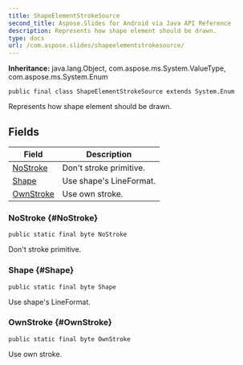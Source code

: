 ```yaml
---
title: ShapeElementStrokeSource
second_title: Aspose.Slides for Android via Java API Reference
description: Represents how shape element should be drawn.
type: docs
url: /com.aspose.slides/shapeelementstrokesource/
---
```

**Inheritance:**
java.lang.Object, com.aspose.ms.System.ValueType, com.aspose.ms.System.Enum
```
public final class ShapeElementStrokeSource extends System.Enum
```

Represents how shape element should be drawn.
## Fields

| Field | Description |
| --- | --- |
| [NoStroke](#NoStroke) | Don't stroke primitive. |
| [Shape](#Shape) | Use shape's LineFormat. |
| [OwnStroke](#OwnStroke) | Use own stroke. |
### NoStroke {#NoStroke}
```
public static final byte NoStroke
```


Don't stroke primitive.

### Shape {#Shape}
```
public static final byte Shape
```


Use shape's LineFormat.

### OwnStroke {#OwnStroke}
```
public static final byte OwnStroke
```


Use own stroke.

